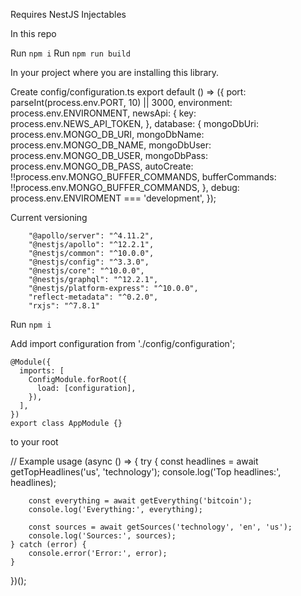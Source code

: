 Requires NestJS Injectables

In this repo

Run `npm i`
Run `npm run build`

In your project where you are installing this library.

Create
config/configuration.ts
export default () => ({
    port: parseInt(process.env.PORT, 10) || 3000,
    environment: process.env.ENVIRONMENT,
    newsApi: {
        key: process.env.NEWS_API_TOKEN,
    },
    database: {
        mongoDbUri: process.env.MONGO_DB_URI,
        mongoDbName: process.env.MONGO_DB_NAME,
        mongoDbUser: process.env.MONGO_DB_USER,
        mongoDbPass: process.env.MONGO_DB_PASS,
        autoCreate: !!process.env.MONGO_BUFFER_COMMANDS,
        bufferCommands: !!process.env.MONGO_BUFFER_COMMANDS,
    },
    debug: process.env.ENVIROMENT === 'development',
  });

Current versioning
``` 
    "@apollo/server": "^4.11.2",
    "@nestjs/apollo": "^12.2.1",
    "@nestjs/common": "^10.0.0",
    "@nestjs/config": "^3.3.0",
    "@nestjs/core": "^10.0.0",
    "@nestjs/graphql": "^12.2.1",
    "@nestjs/platform-express": "^10.0.0",
    "reflect-metadata": "^0.2.0",
    "rxjs": "^7.8.1"
```

Run `npm i`

Add
import configuration from './config/configuration';

```
@Module({
  imports: [
    ConfigModule.forRoot({
      load: [configuration],
    }),
  ],
})
export class AppModule {}
```
to your root


// Example usage
(async () => {
    try {
        const headlines = await getTopHeadlines('us', 'technology');
        console.log('Top headlines:', headlines);

        const everything = await getEverything('bitcoin');
        console.log('Everything:', everything);

        const sources = await getSources('technology', 'en', 'us');
        console.log('Sources:', sources);
    } catch (error) {
        console.error('Error:', error);
    }
})();